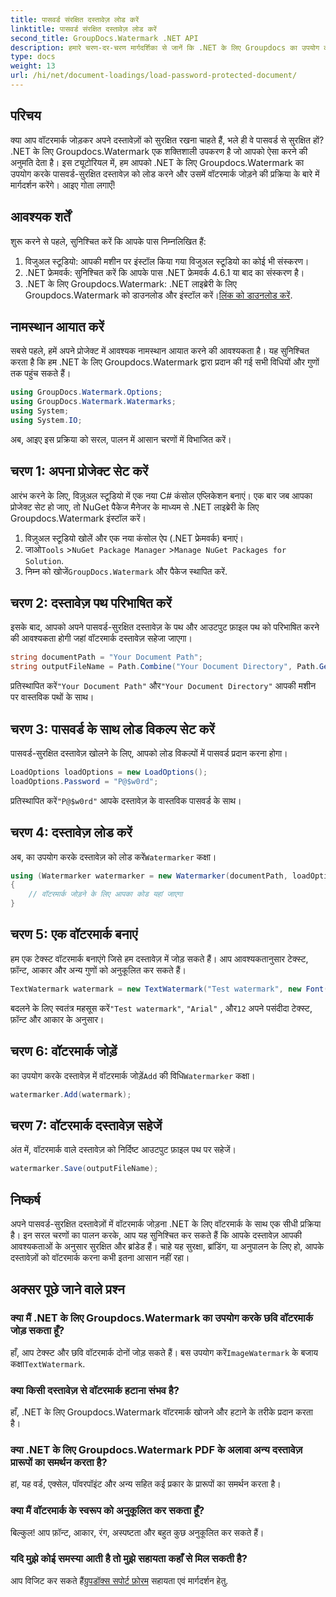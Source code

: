 ```yaml
---
title: पासवर्ड संरक्षित दस्तावेज़ लोड करें
linktitle: पासवर्ड संरक्षित दस्तावेज़ लोड करें
second_title: GroupDocs.Watermark .NET API
description: हमारे चरण-दर-चरण मार्गदर्शिका से जानें कि .NET के लिए Groupdocs का उपयोग करके पासवर्ड-सुरक्षित दस्तावेज़ों में वॉटरमार्क कैसे जोड़ें। अपनी फ़ाइलों को आसानी से सुरक्षित और ब्रांड करें।
type: docs
weight: 13
url: /hi/net/document-loadings/load-password-protected-document/
---
```

## परिचय
क्या आप वॉटरमार्क जोड़कर अपने दस्तावेज़ों को सुरक्षित रखना चाहते हैं, भले ही वे पासवर्ड से सुरक्षित हों? .NET के लिए Groupdocs.Watermark एक शक्तिशाली उपकरण है जो आपको ऐसा करने की अनुमति देता है। इस ट्यूटोरियल में, हम आपको .NET के लिए Groupdocs.Watermark का उपयोग करके पासवर्ड-सुरक्षित दस्तावेज़ को लोड करने और उसमें वॉटरमार्क जोड़ने की प्रक्रिया के बारे में मार्गदर्शन करेंगे। आइए गोता लगाएँ!
## आवश्यक शर्तें
शुरू करने से पहले, सुनिश्चित करें कि आपके पास निम्नलिखित हैं:
1. विजुअल स्टूडियो: आपकी मशीन पर इंस्टॉल किया गया विजुअल स्टूडियो का कोई भी संस्करण।
2. .NET फ्रेमवर्क: सुनिश्चित करें कि आपके पास .NET फ्रेमवर्क 4.6.1 या बाद का संस्करण है।
3. .NET के लिए Groupdocs.Watermark: .NET लाइब्रेरी के लिए Groupdocs.Watermark को डाउनलोड और इंस्टॉल करें।[लिंक को डाउनलोड करें](https://releases.groupdocs.com/Watermark/net/).
## नामस्थान आयात करें
सबसे पहले, हमें अपने प्रोजेक्ट में आवश्यक नामस्थान आयात करने की आवश्यकता है। यह सुनिश्चित करता है कि हम .NET के लिए Groupdocs.Watermark द्वारा प्रदान की गई सभी विधियों और गुणों तक पहुंच सकते हैं।
```csharp
using GroupDocs.Watermark.Options;
using GroupDocs.Watermark.Watermarks;
using System;
using System.IO;
```
अब, आइए इस प्रक्रिया को सरल, पालन में आसान चरणों में विभाजित करें।
## चरण 1: अपना प्रोजेक्ट सेट करें
आरंभ करने के लिए, विज़ुअल स्टूडियो में एक नया C# कंसोल एप्लिकेशन बनाएं। एक बार जब आपका प्रोजेक्ट सेट हो जाए, तो NuGet पैकेज मैनेजर के माध्यम से .NET लाइब्रेरी के लिए Groupdocs.Watermark इंस्टॉल करें।
1. विज़ुअल स्टूडियो खोलें और एक नया कंसोल ऐप (.NET फ्रेमवर्क) बनाएं।
2.  जाओ`Tools` >`NuGet Package Manager` >`Manage NuGet Packages for Solution`.
3.  निम्न को खोजें`GroupDocs.Watermark` और पैकेज स्थापित करें.
## चरण 2: दस्तावेज़ पथ परिभाषित करें
इसके बाद, आपको अपने पासवर्ड-सुरक्षित दस्तावेज़ के पथ और आउटपुट फ़ाइल पथ को परिभाषित करने की आवश्यकता होगी जहां वॉटरमार्क दस्तावेज़ सहेजा जाएगा।
```csharp
string documentPath = "Your Document Path";
string outputFileName = Path.Combine("Your Document Directory", Path.GetFileName(documentPath));
```
 प्रतिस्थापित करें`"Your Document Path"` और`"Your Document Directory"` आपकी मशीन पर वास्तविक पथों के साथ।
## चरण 3: पासवर्ड के साथ लोड विकल्प सेट करें
पासवर्ड-सुरक्षित दस्तावेज़ खोलने के लिए, आपको लोड विकल्पों में पासवर्ड प्रदान करना होगा।
```csharp
LoadOptions loadOptions = new LoadOptions();
loadOptions.Password = "P@$w0rd";
```
 प्रतिस्थापित करें`"P@$w0rd"` आपके दस्तावेज़ के वास्तविक पासवर्ड के साथ।
## चरण 4: दस्तावेज़ लोड करें
 अब, का उपयोग करके दस्तावेज़ को लोड करें`Watermarker` कक्षा।
```csharp
using (Watermarker watermarker = new Watermarker(documentPath, loadOptions))
{
    // वॉटरमार्क जोड़ने के लिए आपका कोड यहां जाएगा
}
```
## चरण 5: एक वॉटरमार्क बनाएं
हम एक टेक्स्ट वॉटरमार्क बनाएंगे जिसे हम दस्तावेज़ में जोड़ सकते हैं। आप आवश्यकतानुसार टेक्स्ट, फ़ॉन्ट, आकार और अन्य गुणों को अनुकूलित कर सकते हैं।
```csharp
TextWatermark watermark = new TextWatermark("Test watermark", new Font("Arial", 12));
```
 बदलने के लिए स्वतंत्र महसूस करें`"Test watermark"`, `"Arial"` , और`12` अपने पसंदीदा टेक्स्ट, फ़ॉन्ट और आकार के अनुसार।
## चरण 6: वॉटरमार्क जोड़ें
 का उपयोग करके दस्तावेज़ में वॉटरमार्क जोड़ें`Add` की विधि`Watermarker` कक्षा।
```csharp
watermarker.Add(watermark);
```
## चरण 7: वॉटरमार्क दस्तावेज़ सहेजें
अंत में, वॉटरमार्क वाले दस्तावेज़ को निर्दिष्ट आउटपुट फ़ाइल पथ पर सहेजें।
```csharp
watermarker.Save(outputFileName);
```
## निष्कर्ष
अपने पासवर्ड-सुरक्षित दस्तावेज़ों में वॉटरमार्क जोड़ना .NET के लिए वॉटरमार्क के साथ एक सीधी प्रक्रिया है। इन सरल चरणों का पालन करके, आप यह सुनिश्चित कर सकते हैं कि आपके दस्तावेज़ आपकी आवश्यकताओं के अनुसार सुरक्षित और ब्रांडेड हैं। चाहे यह सुरक्षा, ब्रांडिंग, या अनुपालन के लिए हो, आपके दस्तावेज़ों को वॉटरमार्क करना कभी इतना आसान नहीं रहा।
## अक्सर पूछे जाने वाले प्रश्न
### क्या मैं .NET के लिए Groupdocs.Watermark का उपयोग करके छवि वॉटरमार्क जोड़ सकता हूँ?
 हाँ, आप टेक्स्ट और छवि वॉटरमार्क दोनों जोड़ सकते हैं। बस उपयोग करें`ImageWatermark` के बजाय कक्षा`TextWatermark`.
### क्या किसी दस्तावेज़ से वॉटरमार्क हटाना संभव है?
हाँ, .NET के लिए Groupdocs.Watermark वॉटरमार्क खोजने और हटाने के तरीके प्रदान करता है।
### क्या .NET के लिए Groupdocs.Watermark PDF के अलावा अन्य दस्तावेज़ प्रारूपों का समर्थन करता है?
हां, यह वर्ड, एक्सेल, पॉवरपॉइंट और अन्य सहित कई प्रकार के प्रारूपों का समर्थन करता है।
### क्या मैं वॉटरमार्क के स्वरूप को अनुकूलित कर सकता हूँ?
बिल्कुल! आप फ़ॉन्ट, आकार, रंग, अस्पष्टता और बहुत कुछ अनुकूलित कर सकते हैं।
### यदि मुझे कोई समस्या आती है तो मुझे सहायता कहाँ से मिल सकती है?
 आप विजिट कर सकते हैं[ग्रुपडॉक्स सपोर्ट फ़ोरम](https://forum.groupdocs.com/c/watermark/19) सहायता एवं मार्गदर्शन हेतु.